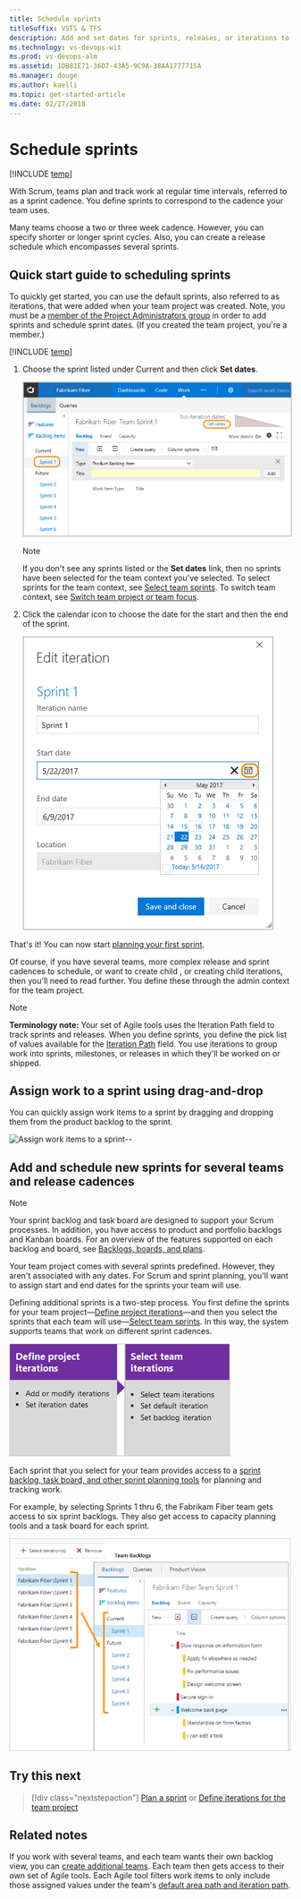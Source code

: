 ```yaml
---
title: Schedule sprints
titleSuffix: VSTS & TFS  
description: Add and set dates for sprints, releases, or iterations to implement Scrum and also to gain access to several built-in charts and widgets   
ms.technology: vs-devops-wit
ms.prod: vs-devops-alm
ms.assetid: 1DB81E71-36D7-43A5-9C9A-38AA1777715A
ms.manager: douge
ms.author: kaelli
ms.topic: get-started-article
ms.date: 02/27/2018
---
```



# Schedule sprints  

[!INCLUDE [temp](../_shared/version-vsts-tfs-all-versions.md)]

With Scrum, teams plan and track work at regular time intervals, referred to as a sprint cadence. 
You define sprints to correspond to the cadence your team uses. 

Many teams choose a two or three week cadence. However, you can specify shorter or longer sprint cycles. Also, you can create a release schedule which encompasses several sprints.     

<a id="quick-start-schedule">   </a>
## Quick start guide to scheduling sprints

To quickly get started, you can use the default sprints, also referred to as iterations, that were added when your team project was created. Note, you must be a [member of the Project Administrators group](../../security/set-project-collection-level-permissions.md) in order to add sprints and schedule sprint dates. (If you created the team project, you're a member.) 

[!INCLUDE [temp](../_shared/image-differences.md)]

1. Choose the sprint listed under Current and then click **Set dates**.  

	<img src="_img/define-sprints-set-sprint-dates.png" alt="Sprint 1 backlog, Set dates" style="border: 1px solid #C3C3C3;" />  

	> [!NOTE]   
	> If you don't see any sprints listed or the **Set dates** link, then no sprints have been selected for the team context you've selected. To select sprints for the team context, see [Select team sprints](../scale/set-team-defaults.md). To switch team context, see [Switch team project or team focus](../../teams/switch-team-context.md). 

2. Click the calendar icon to choose the date for the start and then the end of the sprint. 

	<img src="_img/define-sprints-edit-iteration-set-sprint-dates.png" alt="Sprint 1 backlog, Set dates" style="border: 1px solid #C3C3C3;" />  

That's it! You can now start [planning your first sprint](sprint-planning.md). 


Of course, if you have several teams, more complex release and sprint cadences to schedule, or want to create child , or creating child iterations, then you'll need to read further. You define these through the admin context for the team project.  

>[!NOTE]  
>**Terminology note:** Your set of Agile tools uses the Iteration Path field to track sprints and releases. When you define sprints, you define the pick list of values available for the [Iteration Path](../customize/set-area-paths.md) field. You use iterations to group work into sprints, milestones, or releases in which they'll be worked on or shipped. 

<a id="drag-drop-to-sprint">   </a>
## Assign work to a sprint using drag-and-drop

You can quickly assign work items to a sprint by dragging and dropping them from the product backlog to the sprint. 

![Assign work items to a sprint](_img/assign-to-sprint-from-kanban-animated.gif)--

<a id="schedule">   </a>
## Add and schedule new sprints for several teams and release cadences 
 
>[!NOTE]  
>Your sprint backlog and task board are designed to support your Scrum processes. In addition, you have access to product and portfolio backlogs and Kanban boards. For an overview of the features supported on each backlog and board, see [Backlogs, boards, and plans](../backlogs/backlogs-boards-plans.md).  

Your team project comes with several sprints predefined. However, they aren't associated with any dates. For Scrum and sprint planning, you'll want to assign start and end dates for the sprints your team will use.   

Defining additional sprints is a two-step process. You first define the sprints for your team project&mdash;[Define project iterations](../customize/set-area-paths.md)&mdash;and then you select the sprints that each team will use&mdash;[Select team sprints](../scale/set-team-defaults.md). In this way, the system supports teams that work on different sprint cadences.  

[![Define team project sprints](_img/define-sprints-project-level.png)](../customize/set-area-paths.md)[![Select team sprints](_img/define-sprints-team-level.png)](../scale/set-team-defaults.md)

Each sprint that you select for your team provides access to a [sprint backlog, task board, and other sprint planning tools](scrum-sprint-planning-tools.md) for planning and tracking work. 

For example, by selecting Sprints 1 thru 6, the Fabrikam Fiber team gets access to six sprint backlogs. They also get access to capacity planning tools and a task board for each sprint. 

![VSTS, sprints](_img/define-sprints-selected-team-iterations-vsts.png)


## Try this next
> [!div class="nextstepaction"]
> [Plan a sprint](sprint-planning.md) or [Define iterations for the team project](../customize/set-iteration-paths-sprints.md) 

## Related notes 
If you work with several teams, and each team wants their own backlog view, you can [create additional teams](../scale/multiple-teams.md). Each team then gets access to their own set of Agile tools. Each Agile tool filters work items to only include those assigned values under the team's [default area path and iteration path](../scale/set-team-defaults.md).  
